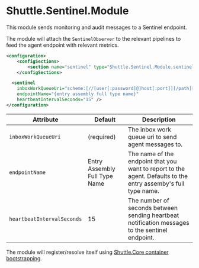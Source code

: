 # Shuttle.Sentinel.Module

This module sends monitoring and audit messages to a Sentinel endpoint.

The module will attach the `SentinelObserver` to the relevant pipelines to feed the agent endpoint with relevant metrics.

```xml
<configuration>
	<configSections>
		<section name="sentinel" type="Shuttle.Sentinel.Module.sentinelSection, Shuttle.Sentinel.Module"/>
	</configSections>

  <sentinel
	inboxWorkQueueUri="scheme:[//[user[:password]@]host[:port]][/path][?query]"
	endpointName="{entry assembly full type name}"
	heartbeatIntervalSeconds="15" />
</configuration>
```

| Attribute						| Default 	| Description	| 
| ---							| ---		| ---			| 
| `inboxWorkQueueUri`			| (required)	| The inbox work queue uri to send agent messages to. |
| `endpointName`			| Entry Assembly Full Type Name | The name of the endpoint that you want to report to the agent.  Defaults to the entry assemby's full type name. |
| `heartbeatIntervalSeconds`				| 15		| The number of seconds between sending heartbeat notification messages to the sentinel endpoint. |

The module will register/resolve itself using [Shuttle.Core container bootstrapping](http://shuttle.github.io/shuttle-core/overview-container/#bootstrapping).